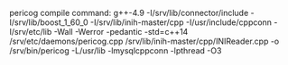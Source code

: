 pericog compile command:
g++-4.9 -I/srv/lib/connector/include -I/srv/lib/boost_1_60_0 -I/srv/lib/inih-master/cpp -I/usr/include/cppconn -I/srv/etc/lib -Wall -Werror -pedantic -std=c++14 /srv/etc/daemons/pericog.cpp /srv/lib/inih-master/cpp/INIReader.cpp -o /srv/bin/pericog -L/usr/lib -lmysqlcppconn -lpthread -O3
